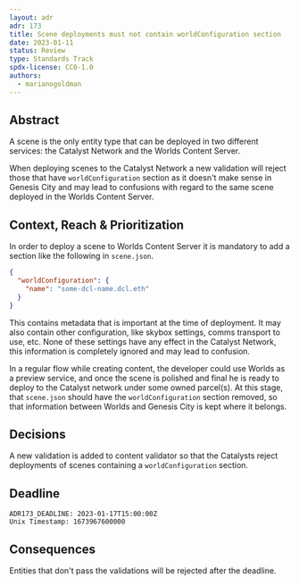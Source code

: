 ```yaml
---
layout: adr
adr: 173
title: Scene deployments must not contain worldConfiguration section
date: 2023-01-11
status: Review
type: Standards Track
spdx-license: CC0-1.0
authors:
  - marianogoldman
---
```


## Abstract

A scene is the only entity type that can be deployed in two different
services: the Catalyst Network and the Worlds Content Server.

When deploying scenes to the Catalyst Network a new validation will reject those
that have `worldConfiguration` section as it doesn't make sense in Genesis
City and may lead to confusions with regard to the same scene deployed in
the Worlds Content Server.

## Context, Reach & Prioritization

In order to deploy a scene to Worlds Content Server it is mandatory to add a
section like the following in `scene.json`.

```json
{
  "worldConfiguration": {
    "name": "some-dcl-name.dcl.eth"
  }
}
```

This contains metadata that is important at the time of deployment. It may
also contain other configuration, like skybox settings, comms transport to
use, etc. None of these settings have any effect in the Catalyst Network, this
information is completely ignored and may lead to confusion.

In a regular flow while creating content, the developer could use Worlds as
a preview service, and once the scene is polished and final he is ready to
deploy to the Catalyst network under some owned parcel(s). At this stage, that
`scene.json` should have the `worldConfiguration` section removed, so that
information between Worlds and Genesis City is kept where it belongs.

## Decisions

A new validation is added to content validator so that the Catalysts reject
deployments of scenes containing a `worldConfiguration` section.

## Deadline

    ADR173_DEADLINE: 2023-01-17T15:00:00Z
    Unix Timestamp: 1673967600000

## Consequences

Entities that don't pass the validations will be rejected after the deadline.
